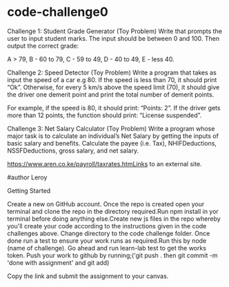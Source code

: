 # code-challenge0
Challenge 1: Student Grade Generator (Toy Problem)
Write that prompts the user to input student marks. The input should be between 0 and 100. Then output the correct grade: 

A > 79, B - 60 to 79, C -  59 to 49, D - 40 to 49, E - less 40.

 

Challenge 2: Speed Detector (Toy Problem)
Write a program that takes as input the speed of a car e.g 80. If the speed is less than 70, it should print “Ok”. Otherwise, for every 5 km/s above the speed limit (70), it should give the driver one demerit point and print the total number of demerit points.

For example, if the speed is 80, it should print: “Points: 2”. If the driver gets more than 12 points, the function should print: “License suspended”.

 

Challenge 3: Net Salary Calculator (Toy Problem)
Write a program whose major task is to calculate an individual’s Net Salary by getting the inputs of basic salary and benefits. Calculate the payee (i.e. Tax), NHIFDeductions, NSSFDeductions, gross salary, and net salary. 

https://www.aren.co.ke/payroll/taxrates.htmLinks to an external site.

#author Leroy

Getting Started

Create a new on GitHub account.
Once the repo is created open your terminal and clone the repo in the directory required.Run npm install in yor terminal before doing anything else.Create new js files in the repo whereby you'll create your code according to the instructions given in the code challenges above.
Change directory to the code challenge folder.
Once done run a test to ensure your work runs as required.Run this by node (name of challenge).
Go ahead and run learn-lab test to get the works token.
Push your work to github by running;('git push .
then git commit -m 'done with assignment'
and git add)

Copy the link and submit the assignment to your canvas.

